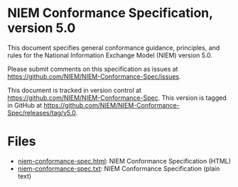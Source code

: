 # NIEM Conformance Specification, version 5.0

This document specifies general conformance guidance, principles, and rules for the National Information Exchange Model (NIEM) version 5.0.

Please submit comments on this specification as issues at <https://github.com/NIEM/NIEM-Conformance-Spec/issues>.

This document is tracked in version control at <https://github.com/NIEM/NIEM-Conformance-Spec>. This version is tagged in GitHub at <https://github.com/NIEM/NIEM-Conformance-Spec/releases/tag/v5.0>.

# Files

- [niem-conformance-spec.html](niem-conformance-spec.html): NIEM Conformance Specification (HTML)
- [niem-conformance-spec.txt](niem-conformance-spec.txt): NIEM Conformance Specification (plain text)
